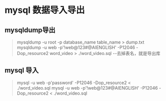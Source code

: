 # mysql 数据导入导出

## mysqldump导出
>mysqldump -u root -p database_name table_name > dump.txt
>mysqldump -u web -p'!web@123#@AIENGLISH' -P12046 -Dop_resource2 word_video > ./word_video.sql   --去掉表名，就是导出库

## mysql 导入
>mysql -u web -p'password' -P12046 -Dop_resource2 < ./word_video.sql
>mysql -u web -p'!web@123#@AIENGLISH' -P12046 -Dop_resource2 < ./word_video.sql